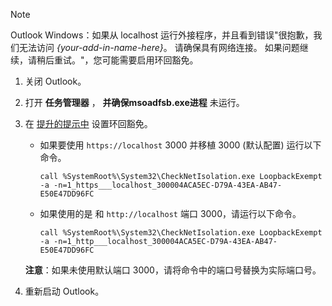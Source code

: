> [!NOTE]
> Outlook Windows：如果从 localhost 运行外接程序，并且看到错误"很抱歉，我们无法访问 *{your-add-in-name-here}*。 请确保具有网络连接。 如果问题继续，请稍后重试。"，您可能需要启用环回豁免。
>
> 1. 关闭 Outlook。
> 1. 打开 **任务管理器** ， **并确保msoadfsb.exe进程** 未运行。
> 1. 在 [提升的提示中](/previous-versions/windows/apps/hh780593(v=win.10)?redirectedfrom=MSDN) 设置环回豁免。
>     - 如果要使用 `https://localhost` 3000 并移植 3000 (默认配置) 运行以下命令。
>
>        ```command&nbsp;line
>        call %SystemRoot%\System32\CheckNetIsolation.exe LoopbackExempt -a -n=1_https___localhost_300004ACA5EC-D79A-43EA-AB47-E50E47DD96FC
>        ```
>     - 如果使用的是 和 `http://localhost` 端口 3000，请运行以下命令。
>
>        ```command&nbsp;line
>        call %SystemRoot%\System32\CheckNetIsolation.exe LoopbackExempt -a -n=1_http___localhost_300004ACA5EC-D79A-43EA-AB47-E50E47DD96FC
>        ```
>
>      **注意**：如果未使用默认端口 3000，请将命令中的端口号替换为实际端口号。
> 1. 重新启动 Outlook。
